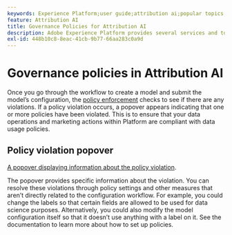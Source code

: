 ```yaml
---
keywords: Experience Platform;user guide;attribution ai;popular topics;access controls;create a model;
feature: Attribution AI
title: Governance Policies for Attribution AI
description: Adobe Experience Platform provides several services and tools that allow you to confidently control your collected experience data.
exl-id: 448b10c8-8eac-41cb-9b77-66aa283c0a9d
---
```

# Governance policies in Attribution AI

Once you go through the workflow to create a model and submit the model’s configuration, the [policy enforcement](../../../data-governance/enforcement/auto-enforcement.md) checks to see if there are any violations. If a policy violation occurs, a popover appears indicating that one or more policies have been violated. This is to ensure that your data operations and marketing actions within Platform are compliant with data usage policies.

## Policy violation popover

[A popover displaying information about the policy violation](../../attribution-ai/images/data-governance/policy-violation-popover-aai.png).

The popover provides specific information about the violation. You can resolve these violations through policy settings and other measures that aren’t directly related to the configuration workflow. For example, you could change the labels so that certain fields are allowed to be used for data science purposes. Alternatively, you could also modify the model configuration itself so that it doesn’t use anything with a label on it. See the documentation to learn more about how to set up policies.
